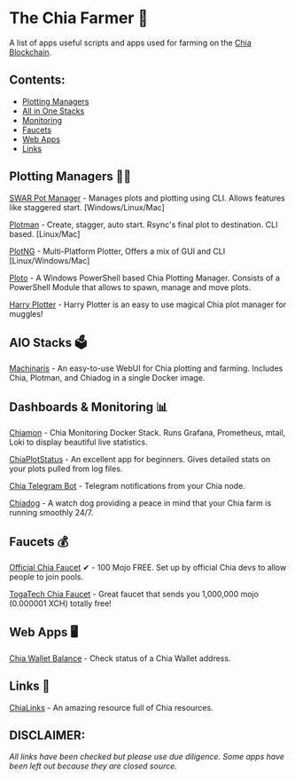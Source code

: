 # The Chia Farmer 🌱

A list of apps useful scripts and apps used for farming on the [Chia Blockchain](https://github.com/Chia-Network/chia-blockchain).

## Contents:
* [Plotting Managers](https://github.com/DazEB2/Chia-Farmer-Apps#plotting-managers-)
* [All in One Stacks](https://github.com/DazEB2/Chia-Farmer-Apps#aio-stacks-)
* [Monitoring](https://github.com/DazEB2/Chia-Farmer-Apps#monitoring-)
* [Faucets](https://github.com/DazEB2/Chia-Farmer-Apps#faucets-)
* [Web Apps](https://github.com/DazEB2/Chia-Farmer-Apps#web-apps-)
* [Links](https://github.com/DazEB2/Chia-Farmer-Apps#links-)

## Plotting Managers 👨‍🌾

[SWAR Pot Manager](https://github.com/swar/Swar-Chia-Plot-Manager) - Manages plots and plotting using CLI. Allows features like staggered start. [Windows/Linux/Mac]

[Plotman](https://github.com/ericaltendorf/plotman) - Create, stagger, auto start. Rsync's final plot to destination. CLI based. [Linux/Mac]

[PlotNG](https://github.com/maded2/plotng) - Multi-Platform Plotter, Offers a mix of GUI and CLI [Linux/Windows/Mac]

[Ploto](https://github.com/tydeno/Ploto) - A Windows PowerShell based Chia Plotting Manager. Consists of a PowerShell Module that allows to spawn, manage and move plots.

[Harry Plotter](https://github.com/abueide/harry-plotter) - Harry Plotter is an easy to use magical Chia plot manager for muggles!

## AIO Stacks 🗳

[Machinaris](https://github.com/guydavis/machinaris) - An easy-to-use WebUI for Chia plotting and farming. Includes Chia, Plotman, and Chiadog in a single Docker image.

## Dashboards & Monitoring 📊

[Chiamon](https://github.com/retzkek/chiamon) - Chia Monitoring Docker Stack. Runs Grafana, Prometheus, mtail, Loki to display beautiful live statistics.

[ChiaPlotStatus](https://github.com/grayfallstown/Chia-Plot-Status) - An excellent app for beginners. Gives detailed stats on your plots pulled from log files.

[Chia Telegram Bot](https://interchargers.com/chia-telegram-bot/) - Telegram notifications from your Chia node.

[Chiadog](https://github.com/martomi/chiadog) - A watch dog providing a peace in mind that your Chia farm is running smoothly 24/7.

## Faucets 💰

[Official Chia Faucet](https://faucet.chia.net/) ✔ - 100 Mojo FREE. Set up by official Chia devs to allow people to join pools.

[TogaTech Chia Faucet](https://chia.togatech.org/) - Great faucet that sends you 1,000,000 mojo (0.000001 XCH) totally free!

## Web Apps 🖥

[Chia Wallet Balance](https://chiawalletbalance.web.app/) - Check status of a Chia Wallet address.

## Links 🔗

[ChiaLinks](https://chialinks.com/) - An amazing resource full of Chia resources.

## DISCLAIMER: 
*All links have been checked but please use due diligence. Some apps have been left out because they are closed source.*



